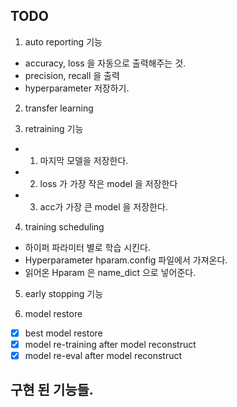 ## TODO
1. auto reporting 기능
 - accuracy, loss 을 자동으로 출력해주는 것.
 - precision, recall 을 출력
 - hyperparameter 저장하기.

2. transfer learning

3. retraining 기능
 - 1. 마지막 모델을 저장한다.
 - 2. loss 가 가장 작은 model 을 저장한다
 - 3. acc가 가장 큰 model 을 저장한다.

4. training scheduling
 - 하이퍼 파라미터 별로 학습 시킨다.
  - Hyperparameter hparam.config 파일에서 가져온다.
   - 읽어온 Hparam 은 name_dict 으로 넣어준다.

5. early stopping 기능


6. model restore
 - [x] best model restore
 - [x] model re-training after model reconstruct
 - [x] model re-eval after model reconstruct

##  구현 된 기능들.


